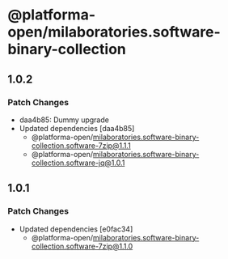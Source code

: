 # @platforma-open/milaboratories.software-binary-collection

## 1.0.2

### Patch Changes

- daa4b85: Dummy upgrade
- Updated dependencies [daa4b85]
  - @platforma-open/milaboratories.software-binary-collection.software-7zip@1.1.1
  - @platforma-open/milaboratories.software-binary-collection.software-jq@1.0.1

## 1.0.1

### Patch Changes

- Updated dependencies [e0fac34]
  - @platforma-open/milaboratories.software-binary-collection.software-7zip@1.1.0
